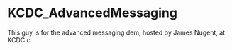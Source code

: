 # KCDC_AdvancedMessaging
This guy is for the advanced messaging dem, hosted by James Nugent, at KCDC.c
